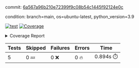commit: [6a567a96b210e72399f9c08b54c1445f92124e0c](https://github.com/rcmdnk/chatgpt-cli/tree/6a567a96b210e72399f9c08b54c1445f92124e0c)

condition: branch=main, os=ubuntu-latest, python_version=3.9

[![test](https://github.com/rcmdnk/chatgpt-cli/actions/workflows/test.yml/badge.svg)](https://github.com/rcmdnk/chatgpt-cli/actions/runs/4642481096)
<a href="https://github.com/rcmdnk/chatgpt-cli/blob/6a567a96b210e72399f9c08b54c1445f92124e0c/README.md"><img alt="Coverage" src="https://img.shields.io/badge/Coverage-48%25-orange.svg" /></a><details><summary>Coverage Report </summary><table><tr><th>File</th><th>Stmts</th><th>Miss</th><th>Cover</th><th>Missing</th></tr><tbody><tr><td colspan="5"><b>src/chatgpt_prompt_wrapper</b></td></tr><tr><td>&nbsp; &nbsp;<a href="https://github.com/rcmdnk/chatgpt-cli/blob/6a567a96b210e72399f9c08b54c1445f92124e0c/src/chatgpt_prompt_wrapper/chatgpt.py">chatgpt.py</a></td><td>72</td><td>51</td><td>29%</td><td><a href="https://github.com/rcmdnk/chatgpt-cli/blob/6a567a96b210e72399f9c08b54c1445f92124e0c/src/chatgpt_prompt_wrapper/chatgpt.py#L27-L46">27&ndash;46</a>, <a href="https://github.com/rcmdnk/chatgpt-cli/blob/6a567a96b210e72399f9c08b54c1445f92124e0c/src/chatgpt_prompt_wrapper/chatgpt.py#L80-L81">80&ndash;81</a>, <a href="https://github.com/rcmdnk/chatgpt-cli/blob/6a567a96b210e72399f9c08b54c1445f92124e0c/src/chatgpt_prompt_wrapper/chatgpt.py#L84-L101">84&ndash;101</a>, <a href="https://github.com/rcmdnk/chatgpt-cli/blob/6a567a96b210e72399f9c08b54c1445f92124e0c/src/chatgpt_prompt_wrapper/chatgpt.py#L104-L108">104&ndash;108</a>, <a href="https://github.com/rcmdnk/chatgpt-cli/blob/6a567a96b210e72399f9c08b54c1445f92124e0c/src/chatgpt_prompt_wrapper/chatgpt.py#L118-L150">118&ndash;150</a></td></tr><tr><td>&nbsp; &nbsp;<a href="https://github.com/rcmdnk/chatgpt-cli/blob/6a567a96b210e72399f9c08b54c1445f92124e0c/src/chatgpt_prompt_wrapper/chatgpt_prompt_wrapper.py">chatgpt_prompt_wrapper.py</a></td><td>73</td><td>55</td><td>25%</td><td><a href="https://github.com/rcmdnk/chatgpt-cli/blob/6a567a96b210e72399f9c08b54c1445f92124e0c/src/chatgpt_prompt_wrapper/chatgpt_prompt_wrapper.py#L25-L46">25&ndash;46</a>, <a href="https://github.com/rcmdnk/chatgpt-cli/blob/6a567a96b210e72399f9c08b54c1445f92124e0c/src/chatgpt_prompt_wrapper/chatgpt_prompt_wrapper.py#L50-L102">50&ndash;102</a>, <a href="https://github.com/rcmdnk/chatgpt-cli/blob/6a567a96b210e72399f9c08b54c1445f92124e0c/src/chatgpt_prompt_wrapper/chatgpt_prompt_wrapper.py#L106-L111">106&ndash;111</a></td></tr><tr><td>&nbsp; &nbsp;<a href="https://github.com/rcmdnk/chatgpt-cli/blob/6a567a96b210e72399f9c08b54c1445f92124e0c/src/chatgpt_prompt_wrapper/config.py">config.py</a></td><td>13</td><td>5</td><td>62%</td><td><a href="https://github.com/rcmdnk/chatgpt-cli/blob/6a567a96b210e72399f9c08b54c1445f92124e0c/src/chatgpt_prompt_wrapper/config.py#L11-L16">11&ndash;16</a></td></tr><tr><td>&nbsp; &nbsp;<a href="https://github.com/rcmdnk/chatgpt-cli/blob/6a567a96b210e72399f9c08b54c1445f92124e0c/src/chatgpt_prompt_wrapper/init_cmd.py">init_cmd.py</a></td><td>9</td><td>5</td><td>44%</td><td><a href="https://github.com/rcmdnk/chatgpt-cli/blob/6a567a96b210e72399f9c08b54c1445f92124e0c/src/chatgpt_prompt_wrapper/init_cmd.py#L8-L14">8&ndash;14</a></td></tr><tr><td>&nbsp; &nbsp;<a href="https://github.com/rcmdnk/chatgpt-cli/blob/6a567a96b210e72399f9c08b54c1445f92124e0c/src/chatgpt_prompt_wrapper/log_formatter.py">log_formatter.py</a></td><td>22</td><td>6</td><td>73%</td><td><a href="https://github.com/rcmdnk/chatgpt-cli/blob/6a567a96b210e72399f9c08b54c1445f92124e0c/src/chatgpt_prompt_wrapper/log_formatter.py#L18-L24">18&ndash;24</a>, <a href="https://github.com/rcmdnk/chatgpt-cli/blob/6a567a96b210e72399f9c08b54c1445f92124e0c/src/chatgpt_prompt_wrapper/log_formatter.py#L29-L31">29&ndash;31</a></td></tr><tr><td><b>TOTAL</b></td><td><b>233</b></td><td><b>122</b></td><td><b>48%</b></td><td>&nbsp;</td></tr></tbody></table></details>

| Tests | Skipped | Failures | Errors | Time |
| ----- | ------- | -------- | -------- | ------------------ |
| 5 | 0 :zzz: | 0 :x: | 0 :fire: | 0.894s :stopwatch: |


